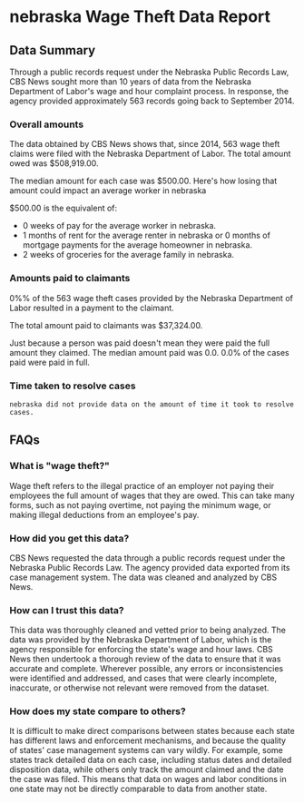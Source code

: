 # nebraska Wage Theft Data Report

## Data Summary

Through a public records request under the Nebraska Public Records Law, CBS News sought more than 10 years of data from the Nebraska Department of Labor's wage and hour complaint process. In response, the agency provided approximately 563 records going back to September 2014.



### Overall amounts

The data obtained by CBS News shows that, since 2014, 563 wage theft claims were filed with the Nebraska Department of Labor. The total amount owed was $508,919.00.

The median amount for each case was $500.00. Here's how losing that amount could impact an average worker in nebraska

$500.00 is the equivalent of: 
* 0 weeks of pay for the average worker in nebraska.
* 1 months of rent for the average renter in nebraska or 0 months of mortgage payments for the average homeowner in nebraska.
* 2 weeks of groceries for the average family in nebraska.

### Amounts paid to claimants

0%% of the 563 wage theft cases provided by the Nebraska Department of Labor resulted in a payment to the claimant. 

The total amount paid to claimants was $37,324.00.

Just because a person was paid doesn't mean they were paid the full amount they claimed. The median amount paid was 0.0. 0.0% of the cases paid were paid in full.


### Time taken to resolve cases

    nebraska did not provide data on the amount of time it took to resolve cases.


## FAQs

### What is "wage theft?"

Wage theft refers to the illegal practice of an employer not paying their employees the full amount of wages that they are owed. This can take many forms, such as not paying overtime, not paying the minimum wage, or making illegal deductions from an employee's pay.

###  How did you get this data?

CBS News requested the data through a public records request under the Nebraska Public Records Law. The agency provided data exported from its case management system. The data was cleaned and analyzed by CBS News.

### How can I trust this data? 

This data was thoroughly cleaned and vetted prior to being analyzed. The data was provided by the Nebraska Department of Labor, which is the agency responsible for enforcing the state's wage and hour laws. CBS News then undertook a thorough review of the data to ensure that it was accurate and complete. Wherever possible, any errors or inconsistencies were identified and addressed, and cases that were clearly incomplete, inaccurate, or otherwise not relevant were removed from the dataset.

### How does my state compare to others? 

It is difficult to make direct comparisons between states because each state has different laws and enforcement mechanisms, and because the quality of states' case management systems can vary wildly. For example, some states track detailed data on each case, including status dates and detailed disposition data, while others only track the amount claimed and the date the case was filed. This means that data on wages and labor conditions in one state may not be directly comparable to data from another state.
